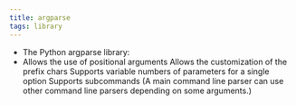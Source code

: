 ```yaml
---
title: argparse
tags: library
---
```


- The Python argparse library:
- Allows the use of positional arguments
  Allows the customization of the prefix chars
  Supports variable numbers of parameters for a single option
  Supports subcommands (A main command line parser can use other command line parsers depending on some arguments.)